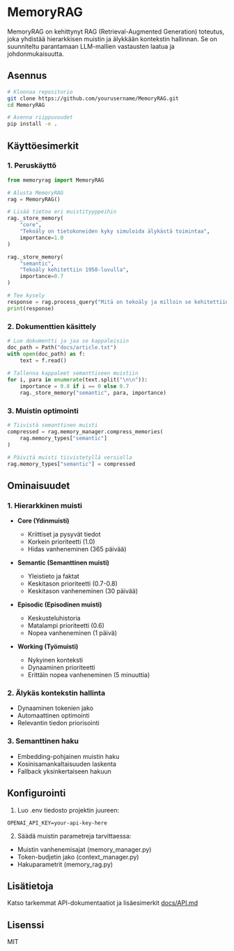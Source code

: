 # MemoryRAG

MemoryRAG on kehittynyt RAG (Retrieval-Augmented Generation) toteutus, joka yhdistää hierarkkisen muistin ja älykkään kontekstin hallinnan. Se on suunniteltu parantamaan LLM-mallien vastausten laatua ja johdonmukaisuutta.

## Asennus

```bash
# Kloonaa repositorio
git clone https://github.com/yourusername/MemoryRAG.git
cd MemoryRAG

# Asenna riippuvuudet
pip install -e .
```

## Käyttöesimerkit

### 1. Peruskäyttö
```python
from memoryrag import MemoryRAG

# Alusta MemoryRAG
rag = MemoryRAG()

# Lisää tietoa eri muistityyppeihin
rag._store_memory(
    "core",
    "Tekoäly on tietokoneiden kyky simuloida älykästä toimintaa",
    importance=1.0
)

rag._store_memory(
    "semantic",
    "Tekoäly kehitettiin 1950-luvulla",
    importance=0.7
)

# Tee kysely
response = rag.process_query("Mitä on tekoäly ja milloin se kehitettiin?")
print(response)
```

### 2. Dokumenttien käsittely
```python
# Lue dokumentti ja jaa se kappaleisiin
doc_path = Path("docs/article.txt")
with open(doc_path) as f:
    text = f.read()
    
# Tallenna kappaleet semanttiseen muistiin
for i, para in enumerate(text.split("\n\n")):
    importance = 0.8 if i == 0 else 0.7
    rag._store_memory("semantic", para, importance)
```

### 3. Muistin optimointi
```python
# Tiivistä semanttinen muisti
compressed = rag.memory_manager.compress_memories(
    rag.memory_types["semantic"]
)

# Päivitä muisti tiivistetyllä versiolla
rag.memory_types["semantic"] = compressed
```

## Ominaisuudet

### 1. Hierarkkinen muisti
- **Core (Ydinmuisti)**
  - Kriittiset ja pysyvät tiedot
  - Korkein prioriteetti (1.0)
  - Hidas vanheneminen (365 päivää)

- **Semantic (Semanttinen muisti)**
  - Yleistieto ja faktat
  - Keskitason prioriteetti (0.7-0.8)
  - Keskitason vanheneminen (30 päivää)

- **Episodic (Episodinen muisti)**
  - Keskusteluhistoria
  - Matalampi prioriteetti (0.6)
  - Nopea vanheneminen (1 päivä)

- **Working (Työmuisti)**
  - Nykyinen konteksti
  - Dynaaminen prioriteetti
  - Erittäin nopea vanheneminen (5 minuuttia)

### 2. Älykäs kontekstin hallinta
- Dynaaminen tokenien jako
- Automaattinen optimointi
- Relevantin tiedon priorisointi

### 3. Semanttinen haku
- Embedding-pohjainen muistin haku
- Kosinisamankaltaisuuden laskenta
- Fallback yksinkertaiseen hakuun

## Konfigurointi

1. Luo .env tiedosto projektin juureen:
```
OPENAI_API_KEY=your-api-key-here
```

2. Säädä muistin parametreja tarvittaessa:
- Muistin vanhenemisajat (memory_manager.py)
- Token-budjetin jako (context_manager.py)
- Hakuparametrit (memory_rag.py)

## Lisätietoja

Katso tarkemmat API-dokumentaatiot ja lisäesimerkit [docs/API.md](docs/API.md)

## Lisenssi

MIT 